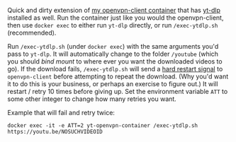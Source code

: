 Quick and dirty extension of [my openvpn-client container](https://github.com/jdimpson/openvpn-client) that has [yt-dlp](https://github.com/yt-dlp/yt-dlp) installed as well. Run the container just like you would the openvpn-client, then use `docker exec` to either run `yt-dlp` directly, or run `/exec-ytdlp.sh` (recommended).

Run `/exec-ytdlp.sh` (under `docker exec`) with the same arguments you'd pass to `yt-dlp`. It will automatically change to the folder `/youtube` (which you should *bind mount* to where ever you want the downloaded videos to go). If the download fails, `/exec-ytdlp.sh` will send a [hard restart signal](https://openvpn.net/community-resources/controlling-a-running-openvpn-process/) to `openvpn-client` before attempting to repeat the download. (Why you'd want it to do this is your business, or perhaps an exercise to figure out.) It will restart / retry 10 times before giving up. Set the environment variable `ATT` to some other integer to change how many retries you want.

Example that will fail and retry twice:
``` 
docker exec -it -e ATT=2 yt-openvpn-container /exec-ytdlp.sh https://youtu.be/NOSUCHVIDEOID
``` 
